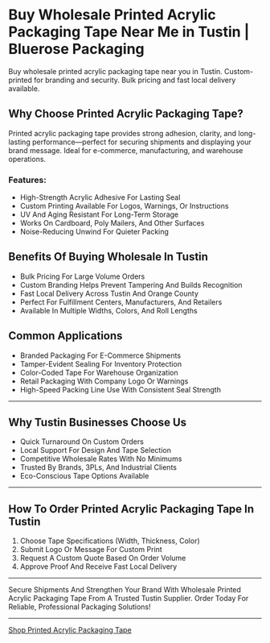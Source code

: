 # Buy Wholesale Printed Acrylic Packaging Tape Near Me in Tustin | Bluerose Packaging

Buy wholesale printed acrylic packaging tape near you in Tustin. Custom-printed for branding and security. Bulk pricing and fast local delivery available.

## Why Choose Printed Acrylic Packaging Tape?

Printed acrylic packaging tape provides strong adhesion, clarity, and long-lasting performance—perfect for securing shipments and displaying your brand message. Ideal for e-commerce, manufacturing, and warehouse operations.

### Features:

- High-Strength Acrylic Adhesive For Lasting Seal  
- Custom Printing Available For Logos, Warnings, Or Instructions  
- UV And Aging Resistant For Long-Term Storage  
- Works On Cardboard, Poly Mailers, And Other Surfaces  
- Noise-Reducing Unwind For Quieter Packing  

## Benefits Of Buying Wholesale In Tustin

- Bulk Pricing For Large Volume Orders  
- Custom Branding Helps Prevent Tampering And Builds Recognition  
- Fast Local Delivery Across Tustin And Orange County  
- Perfect For Fulfillment Centers, Manufacturers, And Retailers  
- Available In Multiple Widths, Colors, And Roll Lengths  

## Common Applications

- Branded Packaging For E-Commerce Shipments  
- Tamper-Evident Sealing For Inventory Protection  
- Color-Coded Tape For Warehouse Organization  
- Retail Packaging With Company Logo Or Warnings  
- High-Speed Packing Line Use With Consistent Seal Strength  

---

## Why Tustin Businesses Choose Us

- Quick Turnaround On Custom Orders  
- Local Support For Design And Tape Selection  
- Competitive Wholesale Rates With No Minimums  
- Trusted By Brands, 3PLs, And Industrial Clients  
- Eco-Conscious Tape Options Available  

---

## How To Order Printed Acrylic Packaging Tape In Tustin

1. Choose Tape Specifications (Width, Thickness, Color)  
2. Submit Logo Or Message For Custom Print  
3. Request A Custom Quote Based On Order Volume  
4. Approve Proof And Receive Fast Local Delivery  

---

Secure Shipments And Strengthen Your Brand With Wholesale Printed Acrylic Packaging Tape From A Trusted Tustin Supplier. Order Today For Reliable, Professional Packaging Solutions!

---

[Shop Printed Acrylic Packaging Tape](https://www.bluerosepackaging.com/location/tustin/buy-wholesale-printed-acrylic-packaging-tape-near-me-in-tustin/)

